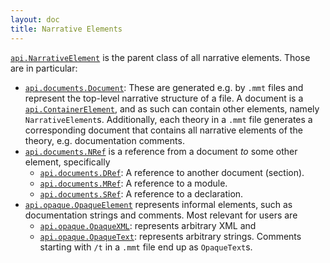 ```yaml
---
layout: doc
title: Narrative Elements
---
```

[`api.NarrativeElement`](https://uniformal.github.io/apidoc/index.html#info.kwarc.mmt.api.NarrativeElement) is the parent class of all narrative elements. Those are in particular:
  * [`api.documents.Document`](https://uniformal.github.io/apidoc/index.html#info.kwarc.mmt.api.documents.Document): These are generated e.g. by `.mmt` files and represent the top-level narrative structure of a file. A document is a [`api.ContainerElement`](https://uniformal.github.io/apidoc/index.html#info.kwarc.mmt.api.ContainerElement), and as such can contain other elements, namely `NarrativeElement`s. Additionally, each theory in a `.mmt` file generates a corresponding document that contains all narrative elements of the theory, e.g. documentation comments.
  * [`api.documents.NRef`](https://uniformal.github.io/apidoc/index.html#info.kwarc.mmt.api.documents.NRef) is a reference from a document *to* some other element, specifically
    * [`api.documents.DRef`](https://uniformal.github.io/apidoc/index.html#info.kwarc.mmt.api.documents.DRef): A reference to another document (section).
    * [`api.documents.MRef`](https://uniformal.github.io/apidoc/index.html#info.kwarc.mmt.api.documents.MRef): A reference to a module.
    * [`api.documents.SRef`](https://uniformal.github.io/apidoc/index.html#info.kwarc.mmt.api.documents.SRef): A reference to a declaration.
  * [`api.opaque.OpaqueElement`](https://uniformal.github.io/apidoc/index.html#info.kwarc.mmt.api.opaque.OpaqueElement) represents informal elements, such as documentation strings and comments. Most relevant for users are
    * [`api.opaque.OpaqueXML`](https://uniformal.github.io/apidoc/index.html#info.kwarc.mmt.api.opaque.OpaqueXML): represents arbitrary XML and
    * [`api.opaque.OpaqueText`](https://uniformal.github.io/apidoc/index.html#info.kwarc.mmt.api.opaque.OpaqueText): represents arbitrary strings. Comments starting with `/t` in a `.mmt` file end up as `OpaqueText`s.
